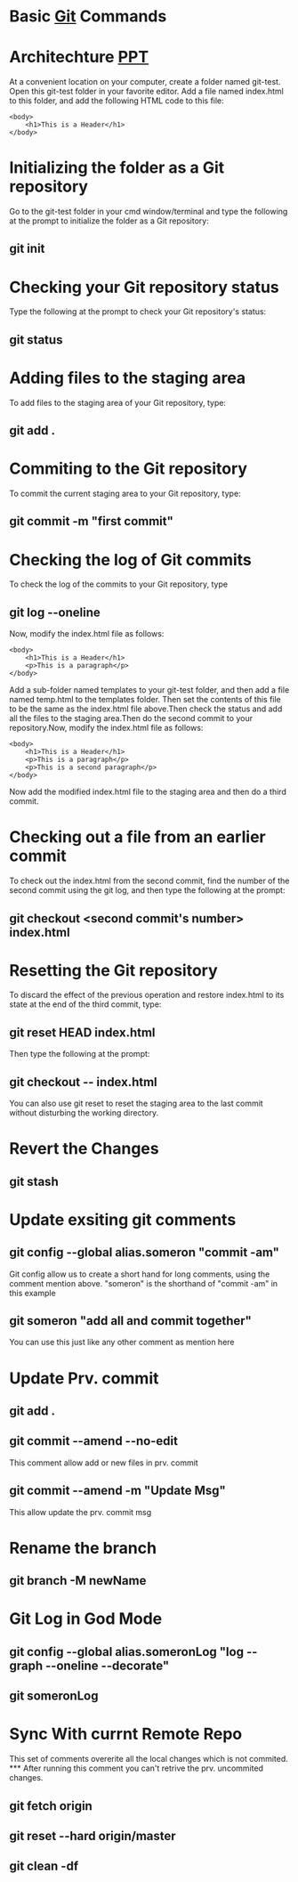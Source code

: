 <!--
    Title: Git Help
    Author: somerongit (Someron Bakuli) 
-->
# Basic [Git](http://git-scm.com/book/en/v2) Commands
# Architechture [PPT](https://onedrive.live.com/view.aspx?resid=9CA786A045148134!387&ithint=file%2cpptx&authkey=!APNPMmwu5OB4u3Y)
At a convenient location on your computer, create a folder named git-test.
Open this git-test folder in your favorite editor.
Add a file named index.html to this folder, and add the following HTML code to this file:

<!DOCTYPE html>
<html>
    <head></head>

    <body>
        <h1>This is a Header</h1>
    </body>
</html>

# Initializing the folder as a Git repository
Go to the git-test folder in your cmd window/terminal and type the following at the prompt to initialize the folder as a Git repository:
## git init

# Checking your Git repository status
Type the following at the prompt to check your Git repository's status:
 ## git status
 
# Adding files to the staging area
To add files to the staging area of your Git repository, type:
## git add .

# Commiting to the Git repository
To commit the current staging area to your Git repository, type:
## git commit -m "first commit"

# Checking the log of Git commits
To check the log of the commits to your Git repository, type
## git log --oneline
Now, modify the index.html file as follows:
<!DOCTYPE html>
<html>
    <head></head>

    <body>
        <h1>This is a Header</h1>
        <p>This is a paragraph</p>
    </body>
</html>
    Add a sub-folder named templates to your git-test folder, and then add a file named temp.html to the templates folder. Then set the contents of this file to be the same as the index.html file above.Then check the status and add all the files to the staging area.Then do the second commit to your repository.Now, modify the index.html file as follows:

<!DOCTYPE html>
<html>
    <head></head>

    <body>
        <h1>This is a Header</h1>
        <p>This is a paragraph</p>
        <p>This is a second paragraph</p>
    </body>
</html>

Now add the modified index.html file to the staging area and then do a third commit.

# Checking out a file from an earlier commit
To check out the index.html from the second commit, find the number of the second commit using the git log, and then type the following at the prompt:
## git checkout <second commit's number> index.html

# Resetting the Git repository
To discard the effect of the previous operation and restore index.html to its state at the end of the third commit, type:
## git reset HEAD index.html
Then type the following at the prompt:

## git checkout -- index.html
You can also use git reset to reset the staging area to the last commit without disturbing the working directory.
# Revert the Changes
## git stash

<!--
# Add all and Commit in one Comment
## git commit -am "add all and commit together"
This comment helps you commit and add all together in one comment
-->
# Update exsiting git comments
## git config --global alias.someron "commit -am"
Git config allow us to create a short hand for long comments, using the comment mention above. "someron" is the shorthand of "commit -am" in this example 
## git someron "add all and commit together" 
You can use this just like any other comment as mention here

# Update Prv. commit 
## git add .
## git commit --amend --no-edit
This comment allow add or new files in prv. commit
## git commit --amend -m "Update Msg"
This allow update the prv. commit msg

# Rename the branch 
## git branch -M newName

# Git Log in God Mode
## git config --global alias.someronLog "log --graph --oneline --decorate"
## git someronLog
 
# Sync With currnt Remote Repo
This set of comments overerite all the local changes which is not commited.
*** After running this comment you can't retrive the prv. uncommited changes. 
## git fetch origin
## git reset --hard origin/master
## git clean -df

<!--
    Title: Git Help
    Author: somerongit (Someron Bakuli) 
-->
